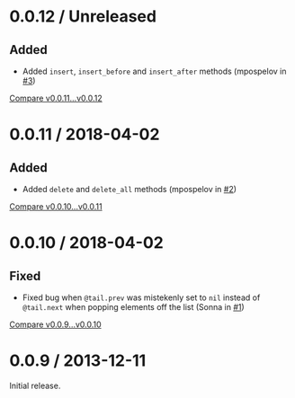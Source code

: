 # 0.0.12 / Unreleased

## Added

- Added `insert`, `insert_before` and `insert_after` methods (mpospelov in [#3](https://github.com/spectator/linked-list/pull/3))

[Compare v0.0.11...v0.0.12](https://github.com/spectator/linked-list/compare/v0.0.11...v0.0.12)

# 0.0.11 / 2018-04-02

## Added

- Added `delete` and `delete_all` methods (mpospelov in [#2](https://github.com/spectator/linked-list/pull/2))

[Compare v0.0.10...v0.0.11](https://github.com/spectator/linked-list/compare/v0.0.10...v0.0.11)

# 0.0.10 / 2018-04-02

## Fixed

- Fixed bug when `@tail.prev` was mistekenly set to `nil` instead of `@tail.next` when popping elements off the list (Sonna in [#1](https://github.com/spectator/linked-list/pull/1))

[Compare v0.0.9...v0.0.10](https://github.com/spectator/linked-list/compare/v0.0.9...v0.0.10)

# 0.0.9 / 2013-12-11

Initial release.
